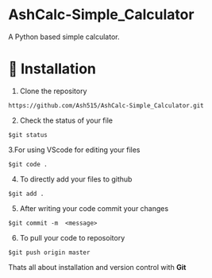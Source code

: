 # AshCalc-Simple_Calculator
A Python based simple calculator. 

# 🚀&nbsp;Installation 
1. Clone the repository 
```
https://github.com/Ash515/AshCalc-Simple_Calculator.git
```
2. Check the status of your file 
```
$git status
```

3.For using VScode for editing your files 
```
$git code .
```
4. To directly add your files to github
```
$git add .
```
5. After writing your code commit your changes 
```
$git commit -m  <message>
```
6. To pull your code to reposoitory
```
$git push origin master
```
Thats all about installation and version control with **Git**
